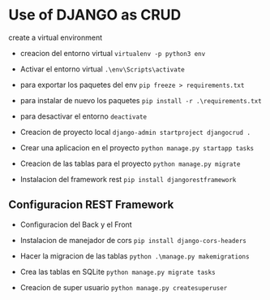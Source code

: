 # Use of DJANGO as CRUD

create a virtual environment

- creacion del entorno virtual `virtualenv -p python3 env`
- Activar el entorno virtual `.\env\Scripts\activate`
- para exportar los paquetes del env `pip freeze > requirements.txt`
- para instalar de nuevo los paquetes `pip install -r .\requirements.txt`
- para desactivar el entorno `deactivate`

- Creacion de proyecto local `django-admin startproject djangocrud .`
- Crear una aplicacion en el proyecto `python manage.py startapp tasks`
- Creacion de las tablas para el proyecto `python manage.py migrate`
- Instalacion del framework rest `pip install djangorestframework`

## Configuracion REST Framework

- Configuracion del Back y el Front
- Instalacion de manejador de cors `pip install django-cors-headers`

- Hacer la migracion de las tablas `python .\manage.py makemigrations`
- Crea las tablas en SQLite `python manage.py migrate tasks`
- Creacion de super usuario `python manage.py createsuperuser`
